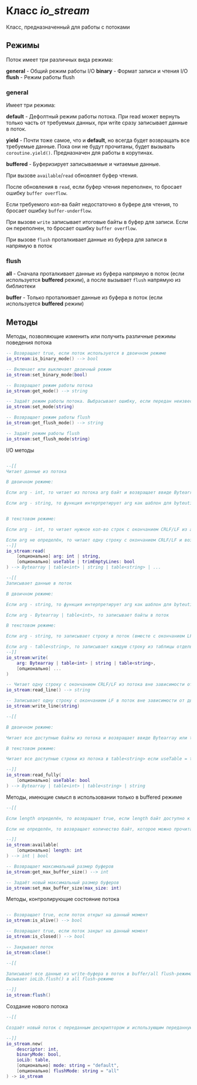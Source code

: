 # Класс *io_stream*

Класс, предназначенный для работы с потоками

## Режимы

Поток имеет три различных вида режима:

**general** - Общий режим работы I/O
**binary** - Формат записи и чтения I/O
**flush** - Режим работы flush

### general

Имеет три режима:

**default** - Дефолтный режим работы потока. При read может вернуть только часть от требуемых данных, при write сразу записывает данные в поток.

**yield** - Почти тоже самое, что и **default**, но всегда будет возвращать все требуемые данные. Пока они не будут прочитаны, будет вызывать `coroutine.yield()`. Предназначен для работы в корутинах.

**buffered** - Буферизирует записываемые и читаемые данные.

При вызове `available`/`read` обновляет буфер чтения.

После обновления в `read`, если буфер чтения переполнен, то бросает ошибку `buffer overflow`.

Если требуемого кол-ва байт недостаточно в буфере для чтения, то бросает ошибку `buffer-underflow`. 

При вызове `write` записывает итоговые байты в буфер для записи. Если он переполнен, то бросает ошибку `buffer overflow`.

При вызове `flush` проталкивает данные из буфера для записи в напрямую в поток

### flush

**all** - Сначала проталкивает данные из буфера напрямую в поток (если используется **buffered** режим), а после вызывает `flush` напрямую из библиотеки

**buffer** - Только проталкивает данные из буфера в поток (если используется **buffered** режим)

## Методы

Методы, позволяющие изменить или получить различные режимы поведения потока

```lua
-- Возвращает true, если поток используется в двоичном режиме
io_stream:is_binary_mode() --> bool

-- Включает или выключает двоичный режим
io_stream:set_binary_mode(bool)

-- Возвращает режим работы потока
io_stream:get_mode() --> string

-- Задаёт режим работы потока. Выбрасывает ошибку, если передан неизвестный режим
io_stream:set_mode(string)

-- Возвращает режим работы flush
io_stream:get_flush_mode() --> string

-- Задаёт режим работы flush
io_stream:set_flush_mode(string)
```

I/O методы

```lua

--[[
Читает данные из потока

В двоичном режиме:

Если arg - int, то читает из потока arg байт и возвращает ввиде Bytearray или таблицы, если useTable = true

Если arg - string, то функция интерпретирует arg как шаблон для byteutil. Прочитает кол-во байт, которое определено шаблоном, передаст их в byteutil.unpack и вернёт результат


В текстовом режиме:

Если arg - int, то читает нужное кол-во строк с окончанием CRLF/LF из arg и возвращает ввиде таблицы. Также, если trimEmptyLines = true, то удаляет пустые строки с начала и конца из итоговой таблицы

Если arg не определён, то читает одну строку с окончанием CRLF/LF и возвращает её.
--]]
io_stream:read(
    [опционально] arg: int | string,
    [опционально] useTable | trimEmptyLines: bool
) --> Bytearray | table<int> | string | table<string> | ...

--[[
Записывает данные в поток

В двоичном режиме:

Если arg - string, то функция интерпретирует arg как шаблон для byteutil, передаст его и ... в byteutil.pack и результат запишет в поток

Если arg - Bytearray | table<int>, то записывает байты в поток

В текстовом режиме:

Если arg - string, то записывает строку в поток (вместе с окончанием LF)

Если arg - table<string>, то записывает каждую строку из таблицы отдельно
--]]
io_stream:write(
    arg: Bytearray | table<int> | string | table<string>,
    [опционально] ...
)

-- Читает одну строку с окончанием CRLF/LF из потока вне зависимости от двоичного режима
io_stream:read_line() --> string

-- Записывает одну строку с окончанием LF в поток вне зависимости от двоичного режима
io_stream:write_line(string)

--[[

В двоичном режиме:

Читает все доступные байты из потока и возвращает ввиде Bytearray или table<int>, если useTable = true

В текстовом режиме:

Читает все доступные строки из потока в table<string> если useTable = true, или в одну строку вместе с окончаниями, если нет

--]]
io_stream:read_fully(
    [опционально] useTable: bool
) --> Bytearray | table<int> | table<string> | string
```

Методы, имеющие смысл в использовании только в buffered режиме

```lua
--[[

Если length определён, то возвращает true, если length байт доступно к чтению. Иначе возвращает false

Если не определён, то возвращает количество байт, которое можно прочитать

--]]
io_stream:available(
    [опционально] length: int
) --> int | bool

-- Возвращает максимальный размер буферов
io_stream:get_max_buffer_size() --> int

-- Задаёт новый максимальный размер буферов
io_stream:set_max_buffer_size(max_size: int)
```

Методы, контролирующие состояние потока

```lua

-- Возвращает true, если поток открыт на данный момент
io_stream:is_alive() --> bool

-- Возвращает true, если поток закрыт на данный момент
io_stream:is_closed() --> bool

-- Закрывает поток
io_stream:close()

--[[

Записывает все данные из write-буфера в поток в buffer/all flush-режимах
Вызывает ioLib.flush() в all flush-режиме

--]]
io_stream:flush()
```

Создание нового потока

```lua
--[[

Создаёт новый поток с переданным дескриптором и использующим переданную I/O библиотеку. (Более подробно в core:io_stream.lua)

--]]
io_stream.new(
    descriptor: int,
    binaryMode: bool,
    ioLib: table,
    [опционально] mode: string = "default",
    [опционально] flushMode: string = "all"
) -> io_stream
```